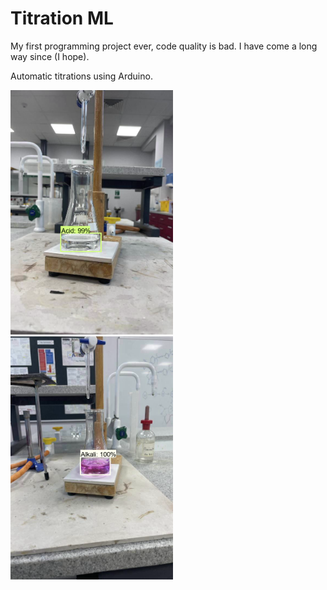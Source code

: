 
# Titration ML

My first programming project ever, code quality is bad. I have come a long way since (I hope).

Automatic titrations using Arduino.

<img src="https://github.com/hardyek/AutoTitre/blob/3b226fe13de545da6b0130a612caf52ae531d458/example1.PNG" alt="Acid being detected." width="260"/>
<img src="https://github.com/hardyek/AutoTitre/blob/3b226fe13de545da6b0130a612caf52ae531d458/example2.PNG" alt="Alkali being detected." width="260"/>
